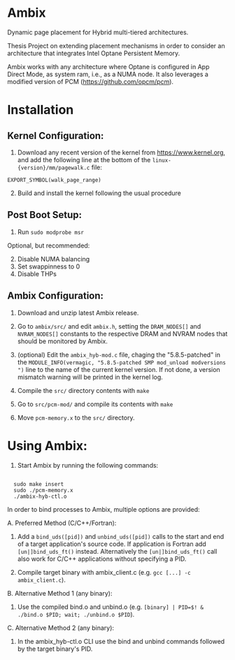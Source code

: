 # Ambix
Dynamic page placement for Hybrid multi-tiered architectures.

Thesis Project on extending placement mechanisms in order to consider an architecture that integrates Intel Optane Persistent Memory.

Ambix works with any architecture where Optane is configured in App Direct Mode, as system ram, i.e., as a NUMA node.
It also leverages a modified version of PCM (https://github.com/opcm/pcm).

# Installation

## Kernel Configuration:
  1. Download any recent version of the kernel from https://www.kernel.org, and add the following line at the bottom of the ```linux-{version}/mm/pagewalk.c``` file:
  ```
  EXPORT_SYMBOL(walk_page_range)
  ```
  2. Build and install the kernel following the usual procedure

## Post Boot Setup:
  1. Run ```sudo modprobe msr```
  
  Optional, but recommended:
  
  2. Disable NUMA balancing
  3. Set swappinness to 0
  4. Disable THPs

## Ambix Configuration:
  1. Download and unzip latest Ambix release.
  2. Go to ```ambix/src/``` and edit ```ambix.h```, setting the ```DRAM_NODES[]``` and ```NVRAM_NODES[]``` constants to the respective DRAM and NVRAM nodes that should be monitored by Ambix.
  3. (optional) Edit the ```ambix_hyb-mod.c``` file, chaging the "5.8.5-patched" in the ```MODULE_INFO(vermagic, "5.8.5-patched SMP mod_unload modversions ")``` line to the name of the current kernel version. If not done, a version mismatch warning will be printed in the kernel log.
  4. Compile the ```src/``` directory contents with ```make```
  
  7. Go to ```src/pcm-mod/``` and compile its contents with ```make```
  8. Move ```pcm-memory.x``` to the ```src/``` directory.

# Using Ambix:

1. Start Ambix by running the following commands:
  ```
  
    sudo make insert
    sudo ./pcm-memory.x
    ./ambix-hyb-ctl.o

  ```

 In order to bind processes to Ambix, multiple options are provided:

  A. Preferred Method (C/C++/Fortran):
  
  1. Add a ```bind_uds([pid])``` and ```unbind_uds([pid])``` calls to the start and end of a target application's source code. If application is Fortran add          ```[un|]bind_uds_ft()``` instead. Alternatively the ```[un|]bind_uds_ft()``` call also work for C/C++ applications without specifying a PID.

  2. Compile target binary with ambix_client.c (e.g. ```gcc [...] -c ambix_client.c```).

  B. Alternative Method 1 (any binary):
  1. Use the compiled bind.o and unbind.o (e.g. ```[binary] | PID=$! & ./bind.o $PID; wait; ./unbind.o $PID```).
    
  C. Alternative Method 2 (any binary):
  1. In the ambix_hyb-ctl.o CLI use the bind and unbind commands followed by the target binary's PID.
